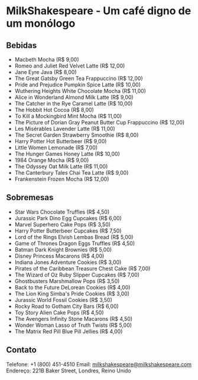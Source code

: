 # MilkShakespeare - Um café digno de um monólogo

## Bebidas

- Macbeth Mocha (R$ 9,00)
- Romeo and Juliet Red Velvet Latte (R$ 12,00)
- Jane Eyre Java (R$ 8,00)
- The Great Gatsby Green Tea Frappuccino (R$ 12,00)
- Pride and Prejudice Pumpkin Spice Latte (R$ 10,00)
- Wuthering Heights White Chocolate Mocha (R$ 11,00)
- Alice in Wonderland Almond Milk Latte (R$ 9,00)
- The Catcher in the Rye Caramel Latte (R$ 10,00)
- The Hobbit Hot Cocoa (R$ 8,00)
- To Kill a Mockingbird Mint Mocha (R$ 11,00)
- The Picture of Dorian Gray Peanut Butter Cup Frappuccino (R$ 12,00)
- Les Misérables Lavender Latte (R$ 11,00)
- The Secret Garden Strawberry Smoothie (R$ 8,00)
- Harry Potter Hot Butterbeer (R$ 9,00)
- Little Women Lemonade (R$ 7,00)
- The Hunger Games Honey Latte (R$ 10,00)
- 1984 Orange Mocha (R$ 9,00)
- The Odyssey Oat Milk Latte (R$ 11,00)
- The Canterbury Tales Chai Tea Latte (R$ 9,00)
- Frankenstein Frozen Mocha (R$ 12,00)

## Sobremesas
- Star Wars Chocolate Truffles (R$ 4,50)
- Jurassic Park Dino Egg Cupcakes (R$ 6,00)
- Marvel Superhero Cake Pops (R$ 3,50)
- Harry Potter Butterbeer Cupcakes (R$ 7,50)
- Lord of the Rings Elvish Lembas Bread (R$ 5,00)
- Game of Thrones Dragon Eggs Truffles (R$ 4,50)
- Batman Dark Knight Brownies (R$ 5,00)
- Disney Princess Macarons (R$ 4,00)
- Indiana Jones Adventure Cookies (R$ 3,00)
- Pirates of the Caribbean Treasure Chest Cake (R$ 7,00)
- The Wizard of Oz Ruby Slipper Cupcakes (R$ 7,00)
- Ghostbusters Marshmallow Pops (R$ 3,50)
- Back to the Future DeLorean Cookies (R$ 4,00)
- The Lion King Simba's Pride Cookies (R$ 3,00)
- Jurassic World Fossil Cookies (R$ 3,50)
- Rocky Road to Gotham City Bars (R$ 6,00)
- Toy Story Alien Cake Pops (R$ 4,50)
- The Avengers Infinity Stone Macarons (R$ 4,50)
- Wonder Woman Lasso of Truth Twists (R$ 5,00)
- The Matrix Red Pill Blue Pill Jellies (R$ 4,00)

## Contato
Telefone: +1 (800) 451-4510
Email: milkshakespeare@milkshakespeare.com
Endereço: 221B Baker Street, Londres, Reino Unido
